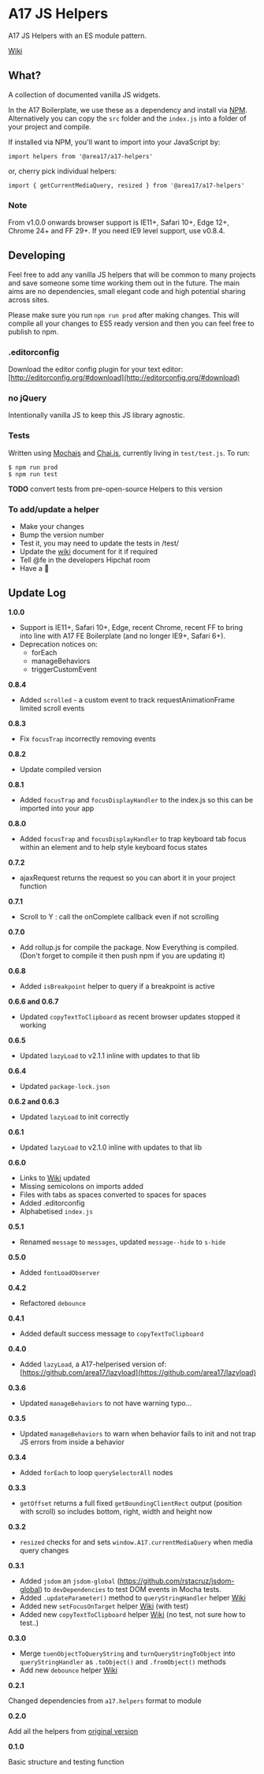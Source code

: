 # A17 JS Helpers

A17 JS Helpers with an ES module pattern.

[Wiki](https://code.area17.com/a17/a17-helpers/wikis/home)

## What?

A collection of documented vanilla JS widgets.

In the A17 Boilerplate, we use these as a dependency and install via [NPM](https://www.npmjs.com/package/@area17/a17-helpers). Alternatively you can copy the `src` folder and the `index.js` into a folder of your project and compile.

If installed via NPM, you'll want to import into your JavaScript by:

    import helpers from '@area17/a17-helpers'

or, cherry pick individual helpers:

    import { getCurrentMediaQuery, resized } from '@area17/a17-helpers'

### Note

From v1.0.0 onwards browser support is IE11+, Safari 10+, Edge 12+, Chrome 24+ and FF 29+. If you need IE9 level support, use v0.8.4.

## Developing

Feel free to add any vanilla JS helpers that will be common to many projects and save someone some time working them out in the future. The main aims are no dependencies, small elegant code and high potential sharing across sites.

Please make sure you run `npm run prod` after making changes. This will compile all your changes to ES5 ready version and then you can feel free to publish to npm.

### .editorconfig

Download the editor config plugin for your text editor: [http://editorconfig.org/#download](http://editorconfig.org/#download)

### no jQuery

Intentionally vanilla JS to keep this JS library agnostic.

### Tests

Written using [Mochajs](http://mochajs.org) and [Chai.js](http://chaijs.com/), currently living in `test/test.js`. To run:

    $ npm run prod
    $ npm run test

**TODO** convert tests from pre-open-source Helpers to this version

### To add/update a helper

* Make your changes
* Bump the version number
* Test it, you may need to update the tests in /test/
* Update the [wiki](https://code.area17.com/a17/a17-helpers/wikis/home) document for it if required
* Tell @fe in the developers Hipchat room
* Have a 🍦

## Update Log

**1.0.0**
* Support is IE11+, Safari 10+, Edge, recent Chrome, recent FF to bring into line with A17 FE Boilerplate (and no longer IE9+, Safari 6+).
* Deprecation notices on:
  * forEach
  * manageBehaviors
  * triggerCustomEvent

**0.8.4**
* Added `scrolled` - a custom event to track requestAnimationFrame limited scroll events

**0.8.3**
* Fix `focusTrap` incorrectly removing events

**0.8.2**
* Update compiled version

**0.8.1**
* Added `focusTrap` and `focusDisplayHandler` to the index.js so this can be imported into your app

**0.8.0**
* Added `focusTrap` and `focusDisplayHandler` to trap keyboard tab focus within an element and to help style keyboard focus states

**0.7.2**
* ajaxRequest returns the request so you can abort it in your project function

**0.7.1**
* Scroll to Y : call the onComplete callback even if not scrolling

**0.7.0**
* Add rollup.js for compile the package. Now Everything is compiled. (Don't forget to compile it then push npm if you are updating it)

**0.6.8**
* Added `isBreakpoint` helper to query if a breakpoint is active

**0.6.6 and 0.6.7**
* Updated `copyTextToClipboard` as recent browser updates stopped it working

**0.6.5**
* Updated `lazyLoad` to v2.1.1 inline with updates to that lib

**0.6.4**
* Updated `package-lock.json`

**0.6.2 and 0.6.3**
* Updated `lazyLoad` to init correctly

**0.6.1**
* Updated `lazyLoad` to v2.1.0 inline with updates to that lib

**0.6.0**
* Links to [Wiki](https://code.area17.com/a17/a17-helpers/wikis/home) updated
* Missing semicolons on imports added
* Files with tabs as spaces converted to spaces for spaces
* Added .editorconfig
* Alphabetised `index.js`

**0.5.1**
* Renamed `message` to `messages`, updated `message--hide` to `s-hide`

**0.5.0**
* Added `fontLoadObserver`

**0.4.2**
* Refactored `debounce`

**0.4.1**
* Added default success message to `copyTextToClipboard`

**0.4.0**
* Added `lazyLoad`, a A17-helperised version of: [https://github.com/area17/lazyload](https://github.com/area17/lazyload)

**0.3.6**
* Updated `manageBehaviors` to not have warning typo...

**0.3.5**
* Updated `manageBehaviors` to warn when behavior fails to init and not trap JS errors from inside a behavior

**0.3.4**
* Added `forEach` to loop `querySelectorAll` nodes

**0.3.3**
* `getOffset` returns a full fixed `getBoundingClientRect` output (position with scroll) so includes bottom, right, width and height now

**0.3.2**
* `resized` checks for and sets `window.A17.currentMediaQuery` when media query changes

**0.3.1**
* Added `jsdom` an `jsdom-global` (https://github.com/rstacruz/jsdom-global) to `devDependencies` to test DOM events in Mocha tests.
* Added `.updateParameter()` method to `queryStringHandler` helper [Wiki](https://code.area17.com/a17/a17-helpers/wikis/updateParameter)
* Added new `setFocusOnTarget` helper [Wiki](https://code.area17.com/a17/a17-helpers/wikis/setFocusOnTarget) (with test)
* Added new `copyTextToClipboard` helper [Wiki](https://code.area17.com/a17/a17-helpers/wikis/copyTextToClipboard) (no test, not sure how to test..)

**0.3.0**
* Merge `tuenObjectToQueryString` and `turnQueryStringToObject` into `queryStringHandler` as `.toObject()` and `.fromObject()` methods
* Add new `debounce` helper [Wiki](https://code.area17.com/a17/a17-helpers/wikis/debounce)

**0.2.1**

Changed dependencies from `a17.helpers` format to module

**0.2.0**

Add all the helpers from [original version](https://code.area17.com/mike/a17-js-helpers)

**0.1.0**

Basic structure and testing function
